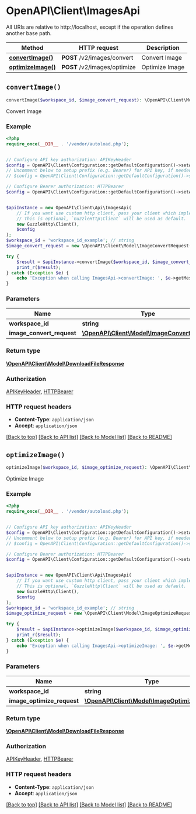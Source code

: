 # OpenAPI\Client\ImagesApi

All URIs are relative to http://localhost, except if the operation defines another base path.

| Method | HTTP request | Description |
| ------------- | ------------- | ------------- |
| [**convertImage()**](ImagesApi.md#convertImage) | **POST** /v2/images/convert | Convert Image |
| [**optimizeImage()**](ImagesApi.md#optimizeImage) | **POST** /v2/images/optimize | Optimize Image |


## `convertImage()`

```php
convertImage($workspace_id, $image_convert_request): \OpenAPI\Client\Model\DownloadFileResponse
```

Convert Image

### Example

```php
<?php
require_once(__DIR__ . '/vendor/autoload.php');


// Configure API key authorization: APIKeyHeader
$config = OpenAPI\Client\Configuration::getDefaultConfiguration()->setApiKey('Api-Key', 'YOUR_API_KEY');
// Uncomment below to setup prefix (e.g. Bearer) for API key, if needed
// $config = OpenAPI\Client\Configuration::getDefaultConfiguration()->setApiKeyPrefix('Api-Key', 'Bearer');

// Configure Bearer authorization: HTTPBearer
$config = OpenAPI\Client\Configuration::getDefaultConfiguration()->setAccessToken('YOUR_ACCESS_TOKEN');


$apiInstance = new OpenAPI\Client\Api\ImagesApi(
    // If you want use custom http client, pass your client which implements `GuzzleHttp\ClientInterface`.
    // This is optional, `GuzzleHttp\Client` will be used as default.
    new GuzzleHttp\Client(),
    $config
);
$workspace_id = 'workspace_id_example'; // string
$image_convert_request = new \OpenAPI\Client\Model\ImageConvertRequest(); // \OpenAPI\Client\Model\ImageConvertRequest

try {
    $result = $apiInstance->convertImage($workspace_id, $image_convert_request);
    print_r($result);
} catch (Exception $e) {
    echo 'Exception when calling ImagesApi->convertImage: ', $e->getMessage(), PHP_EOL;
}
```

### Parameters

| Name | Type | Description  | Notes |
| ------------- | ------------- | ------------- | ------------- |
| **workspace_id** | **string**|  | |
| **image_convert_request** | [**\OpenAPI\Client\Model\ImageConvertRequest**](../Model/ImageConvertRequest.md)|  | |

### Return type

[**\OpenAPI\Client\Model\DownloadFileResponse**](../Model/DownloadFileResponse.md)

### Authorization

[APIKeyHeader](../../README.md#APIKeyHeader), [HTTPBearer](../../README.md#HTTPBearer)

### HTTP request headers

- **Content-Type**: `application/json`
- **Accept**: `application/json`

[[Back to top]](#) [[Back to API list]](../../README.md#endpoints)
[[Back to Model list]](../../README.md#models)
[[Back to README]](../../README.md)

## `optimizeImage()`

```php
optimizeImage($workspace_id, $image_optimize_request): \OpenAPI\Client\Model\DownloadFileResponse
```

Optimize Image

### Example

```php
<?php
require_once(__DIR__ . '/vendor/autoload.php');


// Configure API key authorization: APIKeyHeader
$config = OpenAPI\Client\Configuration::getDefaultConfiguration()->setApiKey('Api-Key', 'YOUR_API_KEY');
// Uncomment below to setup prefix (e.g. Bearer) for API key, if needed
// $config = OpenAPI\Client\Configuration::getDefaultConfiguration()->setApiKeyPrefix('Api-Key', 'Bearer');

// Configure Bearer authorization: HTTPBearer
$config = OpenAPI\Client\Configuration::getDefaultConfiguration()->setAccessToken('YOUR_ACCESS_TOKEN');


$apiInstance = new OpenAPI\Client\Api\ImagesApi(
    // If you want use custom http client, pass your client which implements `GuzzleHttp\ClientInterface`.
    // This is optional, `GuzzleHttp\Client` will be used as default.
    new GuzzleHttp\Client(),
    $config
);
$workspace_id = 'workspace_id_example'; // string
$image_optimize_request = new \OpenAPI\Client\Model\ImageOptimizeRequest(); // \OpenAPI\Client\Model\ImageOptimizeRequest

try {
    $result = $apiInstance->optimizeImage($workspace_id, $image_optimize_request);
    print_r($result);
} catch (Exception $e) {
    echo 'Exception when calling ImagesApi->optimizeImage: ', $e->getMessage(), PHP_EOL;
}
```

### Parameters

| Name | Type | Description  | Notes |
| ------------- | ------------- | ------------- | ------------- |
| **workspace_id** | **string**|  | |
| **image_optimize_request** | [**\OpenAPI\Client\Model\ImageOptimizeRequest**](../Model/ImageOptimizeRequest.md)|  | |

### Return type

[**\OpenAPI\Client\Model\DownloadFileResponse**](../Model/DownloadFileResponse.md)

### Authorization

[APIKeyHeader](../../README.md#APIKeyHeader), [HTTPBearer](../../README.md#HTTPBearer)

### HTTP request headers

- **Content-Type**: `application/json`
- **Accept**: `application/json`

[[Back to top]](#) [[Back to API list]](../../README.md#endpoints)
[[Back to Model list]](../../README.md#models)
[[Back to README]](../../README.md)
